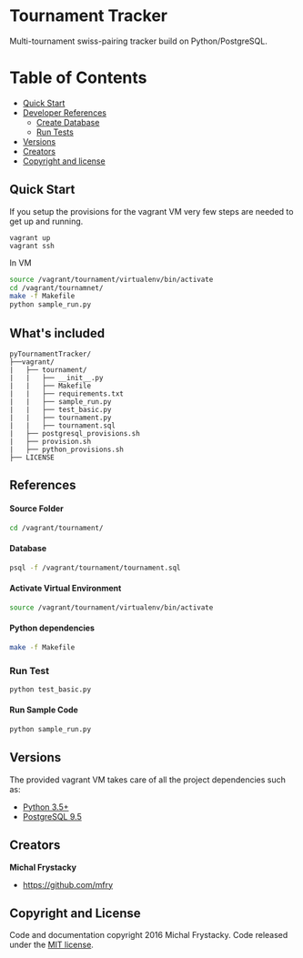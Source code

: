 # Tournament Tracker
Multi-tournament swiss-pairing tracker build on Python/PostgreSQL.
# Table of Contents

*   [Quick Start](#quick-start)
*   [Developer References](#references)
    *   [Create Database](#database)
    *   [Run Tests](#run-test)
*   [Versions](#versions)
*   [Creators](#creators)
*   [Copyright and license](#copyright-and-license)

## Quick Start
If you setup the provisions for the vagrant VM very few steps are needed to get up and running.
```
vagrant up
vagrant ssh  
```
In VM
``` bash
source /vagrant/tournament/virtualenv/bin/activate
cd /vagrant/tournamnet/
make -f Makefile
python sample_run.py    
```

## What's included

```
pyTournamentTracker/
├──vagrant/
|   ├── tournament/
|   |   ├── __init__.py
|   |   ├── Makefile
|   |   ├── requirements.txt
|   |   ├── sample_run.py
|   |   ├── test_basic.py
|   |   ├── tournament.py
|   |   ├── tournament.sql
|   ├── postgresql_provisions.sh
|   ├── provision.sh
|   ├── python_provisions.sh
├── LICENSE
```
## References

#### Source Folder

``` bash
cd /vagrant/tournament/
```

#### Database

``` bash
psql -f /vagrant/tournament/tournament.sql
```

#### Activate Virtual Environment

``` bash
source /vagrant/tournament/virtualenv/bin/activate
```

#### Python dependencies

``` bash
make -f Makefile
```

### Run Test
```bash
python test_basic.py
```

#### Run Sample Code
```bash
python sample_run.py
```

## Versions
The provided vagrant VM takes care of all the project dependencies such as:
*   [Python 3.5+](https://docs.python.org/3/whatsnew/3.5.html)
*   [PostgreSQL 9.5](https://wiki.postgresql.org/wiki/What's_new_in_PostgreSQL_9.5)

## Creators

**Michal Frystacky**

* <https://github.com/mfry>

## Copyright and License
Code and documentation copyright 2016 Michal Frystacky. Code released under the [MIT license](https://github.com/MFry/pyTournamentTracker/blob/master/LICENSE).
